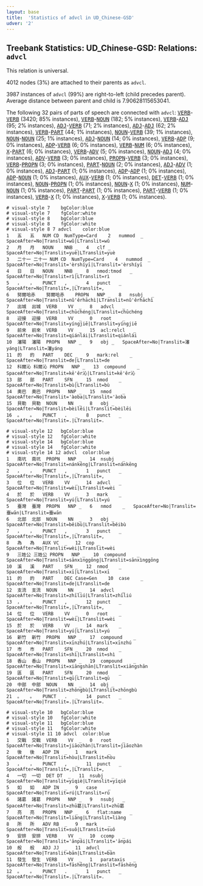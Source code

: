 ```yaml
---
layout: base
title:  'Statistics of advcl in UD_Chinese-GSD'
udver: '2'
---
```


## Treebank Statistics: UD_Chinese-GSD: Relations: `advcl`

This relation is universal.

4012 nodes (3%) are attached to their parents as `advcl`.

3987 instances of `advcl` (99%) are right-to-left (child precedes parent).
Average distance between parent and child is 7.90628115653041.

The following 32 pairs of parts of speech are connected with `advcl`: <tt><a href="zh_gsd-pos-VERB.html">VERB</a></tt>-<tt><a href="zh_gsd-pos-VERB.html">VERB</a></tt> (3420; 85% instances), <tt><a href="zh_gsd-pos-VERB.html">VERB</a></tt>-<tt><a href="zh_gsd-pos-NOUN.html">NOUN</a></tt> (182; 5% instances), <tt><a href="zh_gsd-pos-VERB.html">VERB</a></tt>-<tt><a href="zh_gsd-pos-ADJ.html">ADJ</a></tt> (95; 2% instances), <tt><a href="zh_gsd-pos-ADJ.html">ADJ</a></tt>-<tt><a href="zh_gsd-pos-VERB.html">VERB</a></tt> (71; 2% instances), <tt><a href="zh_gsd-pos-ADJ.html">ADJ</a></tt>-<tt><a href="zh_gsd-pos-ADJ.html">ADJ</a></tt> (62; 2% instances), <tt><a href="zh_gsd-pos-VERB.html">VERB</a></tt>-<tt><a href="zh_gsd-pos-PART.html">PART</a></tt> (44; 1% instances), <tt><a href="zh_gsd-pos-NOUN.html">NOUN</a></tt>-<tt><a href="zh_gsd-pos-VERB.html">VERB</a></tt> (39; 1% instances), <tt><a href="zh_gsd-pos-NOUN.html">NOUN</a></tt>-<tt><a href="zh_gsd-pos-NOUN.html">NOUN</a></tt> (25; 1% instances), <tt><a href="zh_gsd-pos-ADJ.html">ADJ</a></tt>-<tt><a href="zh_gsd-pos-NOUN.html">NOUN</a></tt> (14; 0% instances), <tt><a href="zh_gsd-pos-VERB.html">VERB</a></tt>-<tt><a href="zh_gsd-pos-ADP.html">ADP</a></tt> (9; 0% instances), <tt><a href="zh_gsd-pos-ADP.html">ADP</a></tt>-<tt><a href="zh_gsd-pos-VERB.html">VERB</a></tt> (6; 0% instances), <tt><a href="zh_gsd-pos-VERB.html">VERB</a></tt>-<tt><a href="zh_gsd-pos-NUM.html">NUM</a></tt> (6; 0% instances), <tt><a href="zh_gsd-pos-X.html">X</a></tt>-<tt><a href="zh_gsd-pos-PART.html">PART</a></tt> (6; 0% instances), <tt><a href="zh_gsd-pos-VERB.html">VERB</a></tt>-<tt><a href="zh_gsd-pos-ADV.html">ADV</a></tt> (5; 0% instances), <tt><a href="zh_gsd-pos-NOUN.html">NOUN</a></tt>-<tt><a href="zh_gsd-pos-ADJ.html">ADJ</a></tt> (4; 0% instances), <tt><a href="zh_gsd-pos-ADV.html">ADV</a></tt>-<tt><a href="zh_gsd-pos-VERB.html">VERB</a></tt> (3; 0% instances), <tt><a href="zh_gsd-pos-PROPN.html">PROPN</a></tt>-<tt><a href="zh_gsd-pos-VERB.html">VERB</a></tt> (3; 0% instances), <tt><a href="zh_gsd-pos-VERB.html">VERB</a></tt>-<tt><a href="zh_gsd-pos-PROPN.html">PROPN</a></tt> (3; 0% instances), <tt><a href="zh_gsd-pos-PART.html">PART</a></tt>-<tt><a href="zh_gsd-pos-NOUN.html">NOUN</a></tt> (2; 0% instances), <tt><a href="zh_gsd-pos-ADJ.html">ADJ</a></tt>-<tt><a href="zh_gsd-pos-ADV.html">ADV</a></tt> (1; 0% instances), <tt><a href="zh_gsd-pos-ADJ.html">ADJ</a></tt>-<tt><a href="zh_gsd-pos-PART.html">PART</a></tt> (1; 0% instances), <tt><a href="zh_gsd-pos-ADP.html">ADP</a></tt>-<tt><a href="zh_gsd-pos-ADP.html">ADP</a></tt> (1; 0% instances), <tt><a href="zh_gsd-pos-ADP.html">ADP</a></tt>-<tt><a href="zh_gsd-pos-NOUN.html">NOUN</a></tt> (1; 0% instances), <tt><a href="zh_gsd-pos-AUX.html">AUX</a></tt>-<tt><a href="zh_gsd-pos-VERB.html">VERB</a></tt> (1; 0% instances), <tt><a href="zh_gsd-pos-DET.html">DET</a></tt>-<tt><a href="zh_gsd-pos-VERB.html">VERB</a></tt> (1; 0% instances), <tt><a href="zh_gsd-pos-NOUN.html">NOUN</a></tt>-<tt><a href="zh_gsd-pos-PROPN.html">PROPN</a></tt> (1; 0% instances), <tt><a href="zh_gsd-pos-NOUN.html">NOUN</a></tt>-<tt><a href="zh_gsd-pos-X.html">X</a></tt> (1; 0% instances), <tt><a href="zh_gsd-pos-NUM.html">NUM</a></tt>-<tt><a href="zh_gsd-pos-NOUN.html">NOUN</a></tt> (1; 0% instances), <tt><a href="zh_gsd-pos-PART.html">PART</a></tt>-<tt><a href="zh_gsd-pos-PART.html">PART</a></tt> (1; 0% instances), <tt><a href="zh_gsd-pos-PART.html">PART</a></tt>-<tt><a href="zh_gsd-pos-VERB.html">VERB</a></tt> (1; 0% instances), <tt><a href="zh_gsd-pos-VERB.html">VERB</a></tt>-<tt><a href="zh_gsd-pos-X.html">X</a></tt> (1; 0% instances), <tt><a href="zh_gsd-pos-X.html">X</a></tt>-<tt><a href="zh_gsd-pos-VERB.html">VERB</a></tt> (1; 0% instances).


~~~ conllu
# visual-style 7	bgColor:blue
# visual-style 7	fgColor:white
# visual-style 8	bgColor:blue
# visual-style 8	fgColor:white
# visual-style 8 7 advcl	color:blue
1	五	五	NUM	CD	NumType=Card	2	nummod	_	SpaceAfter=No|Translit=wǔ|LTranslit=wǔ
2	月	月	NOUN	NNB	_	4	clf	_	SpaceAfter=No|Translit=yuè|LTranslit=yuè
3	二十一	二十一	NUM	CD	NumType=Card	4	nummod	_	SpaceAfter=No|Translit='èrshíyī|LTranslit='èrshíyī
4	日	日	NOUN	NNB	_	8	nmod:tmod	_	SpaceAfter=No|Translit=rì|LTranslit=rì
5	，	，	PUNCT	,	_	4	punct	_	SpaceAfter=No|Translit=,|LTranslit=,
6	努爾哈赤	努爾哈赤	PROPN	NNP	_	8	nsubj	_	SpaceAfter=No|Translit=nǔ'ěrhāchì|LTranslit=nǔ'ěrhāchì
7	出城	出城	VERB	VV	_	8	advcl	_	SpaceAfter=No|Translit=chūchéng|LTranslit=chūchéng
8	迎接	迎接	VERB	VV	_	0	root	_	SpaceAfter=No|Translit=yíngjiē|LTranslit=yíngjiē
9	前來	前來	VERB	VV	_	15	acl:relcl	_	SpaceAfter=No|Translit=qiánlái|LTranslit=qiánlái
10	瀋陽	瀋陽	PROPN	NNP	_	9	obj	_	SpaceAfter=No|Translit=瀋yáng|LTranslit=瀋yáng
11	的	的	PART	DEC	_	9	mark:rel	_	SpaceAfter=No|Translit=de|LTranslit=de
12	科爾沁	科爾沁	PROPN	NNP	_	13	compound	_	SpaceAfter=No|Translit=kē'ěr沁|LTranslit=kē'ěr沁
13	部	部	PART	SFN	_	15	nmod	_	SpaceAfter=No|Translit=bù|LTranslit=bù
14	奧巴	奧巴	PROPN	NNP	_	15	nmod	_	SpaceAfter=No|Translit='àoba|LTranslit='àoba
15	貝勒	貝勒	NOUN	NN	_	8	obj	_	SpaceAfter=No|Translit=bèilēi|LTranslit=bèilēi
16	。	。	PUNCT	.	_	8	punct	_	SpaceAfter=No|Translit=.|LTranslit=.

~~~


~~~ conllu
# visual-style 12	bgColor:blue
# visual-style 12	fgColor:white
# visual-style 14	bgColor:blue
# visual-style 14	fgColor:white
# visual-style 14 12 advcl	color:blue
1	南坑	南坑	PROPN	NNP	_	14	nsubj	_	SpaceAfter=No|Translit=nánkēng|LTranslit=nánkēng
2	，	，	PUNCT	,	_	1	punct	_	SpaceAfter=No|Translit=,|LTranslit=,
3	位	位	VERB	VV	_	14	advcl	_	SpaceAfter=No|Translit=wèi|LTranslit=wèi
4	於	於	VERB	VV	_	3	mark	_	SpaceAfter=No|Translit=yú|LTranslit=yú
5	臺灣	臺灣	PROPN	NNP	_	6	nmod	_	SpaceAfter=No|Translit=臺wān|LTranslit=臺wān
6	北部	北部	NOUN	NN	_	3	obj	_	SpaceAfter=No|Translit=běibù|LTranslit=běibù
7	，	，	PUNCT	,	_	3	punct	_	SpaceAfter=No|Translit=,|LTranslit=,
8	為	為	AUX	VC	_	12	cop	_	SpaceAfter=No|Translit=wèi|LTranslit=wèi
9	三姓公	三姓公	PROPN	NNP	_	10	compound	_	SpaceAfter=No|Translit=sānxìnggōng|LTranslit=sānxìnggōng
10	溪	溪	PART	SFN	_	12	nmod	_	SpaceAfter=No|Translit=xī|LTranslit=xī
11	的	的	PART	DEC	Case=Gen	10	case	_	SpaceAfter=No|Translit=de|LTranslit=de
12	支流	支流	NOUN	NN	_	14	advcl	_	SpaceAfter=No|Translit=zhīliú|LTranslit=zhīliú
13	，	，	PUNCT	,	_	12	punct	_	SpaceAfter=No|Translit=,|LTranslit=,
14	位	位	VERB	VV	_	0	root	_	SpaceAfter=No|Translit=wèi|LTranslit=wèi
15	於	於	VERB	VV	_	14	mark	_	SpaceAfter=No|Translit=yú|LTranslit=yú
16	新竹	新竹	PROPN	NNP	_	17	compound	_	SpaceAfter=No|Translit=xīnzhú|LTranslit=xīnzhú
17	市	市	PART	SFN	_	20	nmod	_	SpaceAfter=No|Translit=shì|LTranslit=shì
18	香山	香山	PROPN	NNP	_	19	compound	_	SpaceAfter=No|Translit=xiāngshān|LTranslit=xiāngshān
19	區	區	PART	SFN	_	20	nmod	_	SpaceAfter=No|Translit=qū|LTranslit=qū
20	中部	中部	NOUN	NN	_	14	obj	_	SpaceAfter=No|Translit=zhōngbù|LTranslit=zhōngbù
21	。	。	PUNCT	.	_	14	punct	_	SpaceAfter=No|Translit=.|LTranslit=.

~~~


~~~ conllu
# visual-style 10	bgColor:blue
# visual-style 10	fgColor:white
# visual-style 11	bgColor:blue
# visual-style 11	fgColor:white
# visual-style 11 10 advcl	color:blue
1	交戰	交戰	VERB	VV	_	0	root	_	SpaceAfter=No|Translit=jiāozhàn|LTranslit=jiāozhàn
2	後	後	ADP	IN	_	1	mark	_	SpaceAfter=No|Translit=hòu|LTranslit=hòu
3	，	，	PUNCT	,	_	11	punct	_	SpaceAfter=No|Translit=,|LTranslit=,
4	一切	一切	DET	DT	_	11	nsubj	_	SpaceAfter=No|Translit=yīqiè|LTranslit=yīqiè
5	如	如	ADP	IN	_	9	case	_	SpaceAfter=No|Translit=rú|LTranslit=rú
6	諸葛	諸葛	PROPN	NNP	_	9	nsubj	_	SpaceAfter=No|Translit=zhū葛|LTranslit=zhū葛
7	亮	亮	PROPN	NNP	_	6	flat:name	_	SpaceAfter=No|Translit=liàng|LTranslit=liàng
8	所	所	ADV	RB	_	9	mark	_	SpaceAfter=No|Translit=suǒ|LTranslit=suǒ
9	安排	安排	VERB	VV	_	10	ccomp	_	SpaceAfter=No|Translit='ānpái|LTranslit='ānpái
10	般	般	ADJ	JJ	_	11	advcl	_	SpaceAfter=No|Translit=bān|LTranslit=bān
11	發生	發生	VERB	VV	_	1	parataxis	_	SpaceAfter=No|Translit=fāshēng|LTranslit=fāshēng
12	。	。	PUNCT	.	_	1	punct	_	SpaceAfter=No|Translit=.|LTranslit=.

~~~


